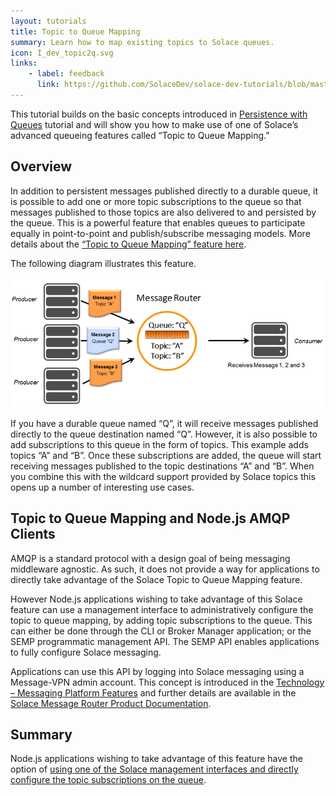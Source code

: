 ```yaml
---
layout: tutorials
title: Topic to Queue Mapping
summary: Learn how to map existing topics to Solace queues.
icon: I_dev_topic2q.svg
links:
    - label: feedback
      link: https://github.com/SolaceDev/solace-dev-tutorials/blob/master/src/pages/tutorials/nodejs-amqp/topic-to-queue-mapping.md
---
```


This tutorial builds on the basic concepts introduced in [Persistence with Queues](../spersistence-with-queues/) tutorial and will show you how to make use of one of Solace’s advanced queueing features called “Topic to Queue Mapping.”

## Overview

In addition to persistent messages published directly to a durable queue, it is possible to add one or more topic subscriptions to the queue so that messages published to those topics are also delivered to and persisted by the queue. This is a powerful feature that enables queues to participate equally in point-to-point and publish/subscribe messaging models. More details about the [“Topic to Queue Mapping” feature here](https://docs.solace.com/PubSub-Basics/Core-Concepts.htm).

The following diagram illustrates this feature.

![Diagram: AMQP-NodeJS Queue Mapping](../../../images/diagrams/topic-to-queue-mapping-details.png)

If you have a durable queue named “Q”, it will receive messages published directly to the queue destination named “Q”. However, it is also possible to add subscriptions to this queue in the form of topics. This example adds topics “A” and “B”. Once these subscriptions are added, the queue will start receiving messages published to the topic destinations “A” and “B”. When you combine this with the wildcard support provided by Solace topics this opens up a number of interesting use cases.

## Topic to Queue Mapping and Node.js AMQP Clients

AMQP is a standard protocol with a design goal of being messaging middleware agnostic. As such, it does not provide a way for applications to directly take advantage of the Solace Topic to Queue Mapping feature.

However Node.js applications wishing to take advantage of this Solace feature can use a management interface to administratively configure the topic to queue mapping, by adding topic subscriptions to the queue. This can either be done through the CLI or Broker Manager application; or the SEMP programmatic management API. The SEMP API enables applications to fully configure Solace messaging.

Applications can use this API by logging into Solace messaging using a Message-VPN admin account. This concept is introduced in the [Technology – Messaging Platform Features](https://solace.com/products/tech/) and further details are available in the [Solace Message Router Product Documentation](https://docs.solace.com/SEMP/Using-SEMP.htm).

## Summary

Node.js applications wishing to take advantage of this feature have the option of [using one of the Solace management interfaces and directly configure the topic subscriptions on the queue](https://docs.solace.com/PubSub-Basics/Core-Concepts.htm).